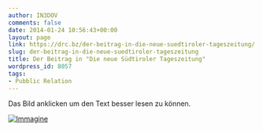 ```yaml
---
author: IN3DOV
comments: false
date: 2014-01-24 10:56:43+00:00
layout: page
link: https://drc.bz/der-beitrag-in-die-neue-suedtiroler-tageszeitung/
slug: der-beitrag-in-die-neue-suedtiroler-tageszeitung
title: Der Beitrag in "Die neue Südtiroler Tageszeitung"
wordpress_id: 8057
tags:
- Pubblic Relation
---
```


Das Bild anklicken um den Text besser lesen zu können.




[![Immagine](https://drc.bz/wp-content/uploads/2014/01/Immagine.jpg)](https://drc.bz/wp-content/uploads/2014/01/Immagine.jpg)



